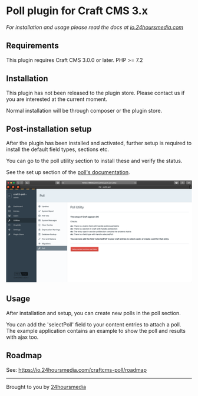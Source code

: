 # Poll plugin for Craft CMS 3.x

*For installation and usage please read the docs at [io.24hoursmedia.com](https://io.24hoursmedia.com/craftcms-poll)*

## Requirements

This plugin requires Craft CMS 3.0.0 or later.
PHP >= 7.2

## Installation

This plugin has not been released to the plugin store.
Please contact us if you are interested at the current moment.

Normal installation will be through composer or the plugin store.

## Post-installation setup

After the plugin has been installed and activated, further setup is required to install the default field types,
sections etc.

You can go to the poll utility section to install these and verify the status.

See the set up section of the [poll's documentation](https://io.24hoursmedia.com/craftcms-poll/setup).

![Poll Utility](doc/assets/pollutility.png)


## Usage

After installation and setup, you can create new polls in the poll section.

You can add the 'selectPoll' field to your content entries to attach a poll.
The example application contains an example to show the poll and results with ajax too.


## Roadmap

See: https://io.24hoursmedia.com/craftcms-poll/roadmap

---

Brought to you by [24hoursmedia](https://www.24hoursmedia.com)
